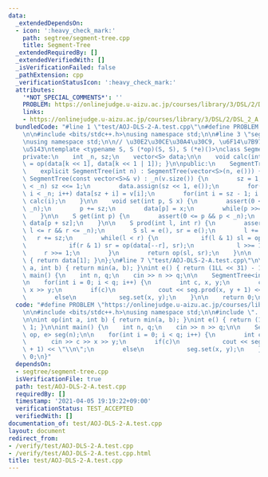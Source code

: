 ```yaml
---
data:
  _extendedDependsOn:
  - icon: ':heavy_check_mark:'
    path: segtree/segment-tree.cpp
    title: Segment-Tree
  _extendedRequiredBy: []
  _extendedVerifiedWith: []
  _isVerificationFailed: false
  _pathExtension: cpp
  _verificationStatusIcon: ':heavy_check_mark:'
  attributes:
    '*NOT_SPECIAL_COMMENTS*': ''
    PROBLEM: https://onlinejudge.u-aizu.ac.jp/courses/library/3/DSL/2/DSL_2_A
    links:
    - https://onlinejudge.u-aizu.ac.jp/courses/library/3/DSL/2/DSL_2_A
  bundledCode: "#line 1 \"test/AOJ-DLS-2-A.test.cpp\"\n#define PROBLEM \"https://onlinejudge.u-aizu.ac.jp/courses/library/3/DSL/2/DSL_2_A\"\
    \n\n#include <bits/stdc++.h>\nusing namespace std;\n\n#line 3 \"segtree/segment-tree.cpp\"\
    \nusing namespace std;\n\n// \u30E2\u30CE\u30A4\u30C9, \u6F14\u7B97, \u5358\u4F4D\
    \u5143\ntemplate <typename S, S (*op)(S, S), S (*e)()>\nclass SegmentTree {\n\
    private:\n    int _n, sz;\n    vector<S> data;\n\n    void calc(int k) { data[k]\
    \ = op(data[k << 1], data[k << 1 | 1]); }\n\npublic:\n    SegmentTree() = default;\n\
    \    explicit SegmentTree(int n) : SegmentTree(vector<S>(n, e())) {}\n    explicit\
    \ SegmentTree(const vector<S>& v) : _n(v.size()) {\n        sz = 1;\n        while(sz\
    \ < _n) sz <<= 1;\n        data.assign(sz << 1, e());\n        for(int i = 0;\
    \ i < _n; i++) data[sz + i] = v[i];\n        for(int i = sz - 1; i >= 1; i--)\
    \ calc(i);\n    }\n\n    void set(int p, S x) {\n        assert(0 <= p && p <\
    \ _n);\n        p += sz;\n        data[p] = x;\n        while(p >>= 1) calc(p);\n\
    \    }\n\n    S get(int p) {\n        assert(0 <= p && p < _n);\n        return\
    \ data[p + sz];\n    }\n\n    S prod(int l, int r) {\n        assert(0 <= l &&\
    \ l <= r && r <= _n);\n        S sl = e(), sr = e();\n        l += sz;\n     \
    \   r += sz;\n        while(l < r) {\n            if(l & 1) sl = op(sl, data[l++]);\n\
    \            if(r & 1) sr = op(data[--r], sr);\n            l >>= 1;\n       \
    \     r >>= 1;\n        }\n        return op(sl, sr);\n    }\n\n    S all_prod()\
    \ { return data[1]; }\n};\n#line 7 \"test/AOJ-DLS-2-A.test.cpp\"\n\nint op(int\
    \ a, int b) { return min(a, b); }\nint e() { return (1LL << 31) - 1; }\n\nint\
    \ main() {\n    int n, q;\n    cin >> n >> q;\n\n    SegmentTree<int, op, e> seg(n);\n\
    \n    for(int i = 0; i < q; i++) {\n        int c, x, y;\n        cin >> c >>\
    \ x >> y;\n        if(c)\n            cout << seg.prod(x, y + 1) << \"\\n\";\n\
    \        else\n            seg.set(x, y);\n    }\n\n    return 0;\n}\n"
  code: "#define PROBLEM \"https://onlinejudge.u-aizu.ac.jp/courses/library/3/DSL/2/DSL_2_A\"\
    \n\n#include <bits/stdc++.h>\nusing namespace std;\n\n#include \"../segtree/segment-tree.cpp\"\
    \n\nint op(int a, int b) { return min(a, b); }\nint e() { return (1LL << 31) -\
    \ 1; }\n\nint main() {\n    int n, q;\n    cin >> n >> q;\n\n    SegmentTree<int,\
    \ op, e> seg(n);\n\n    for(int i = 0; i < q; i++) {\n        int c, x, y;\n \
    \       cin >> c >> x >> y;\n        if(c)\n            cout << seg.prod(x, y\
    \ + 1) << \"\\n\";\n        else\n            seg.set(x, y);\n    }\n\n    return\
    \ 0;\n}"
  dependsOn:
  - segtree/segment-tree.cpp
  isVerificationFile: true
  path: test/AOJ-DLS-2-A.test.cpp
  requiredBy: []
  timestamp: '2021-04-05 19:19:22+09:00'
  verificationStatus: TEST_ACCEPTED
  verifiedWith: []
documentation_of: test/AOJ-DLS-2-A.test.cpp
layout: document
redirect_from:
- /verify/test/AOJ-DLS-2-A.test.cpp
- /verify/test/AOJ-DLS-2-A.test.cpp.html
title: test/AOJ-DLS-2-A.test.cpp
---
```

